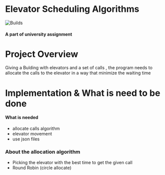 # **Elevator Scheduling Algorithms**
![Builds](https://github.com/project-chip/connectedhomeip/workflows/Builds/badge.svg)


#### A part of university assignment 


# Project Overview
Giving a Bulding with elevators and a set of calls , the program needs to allocate the calls to the elevator in a way that minimize the waiting time




# Implementation & What is need to be done


#### What is needed 
- allocate calls algorithm 
- elevator movement 
- use json files 


### About the allocation algorithm
- Picking the elevator with the best time to get the given call 
- Round Robin (circle allocate)



